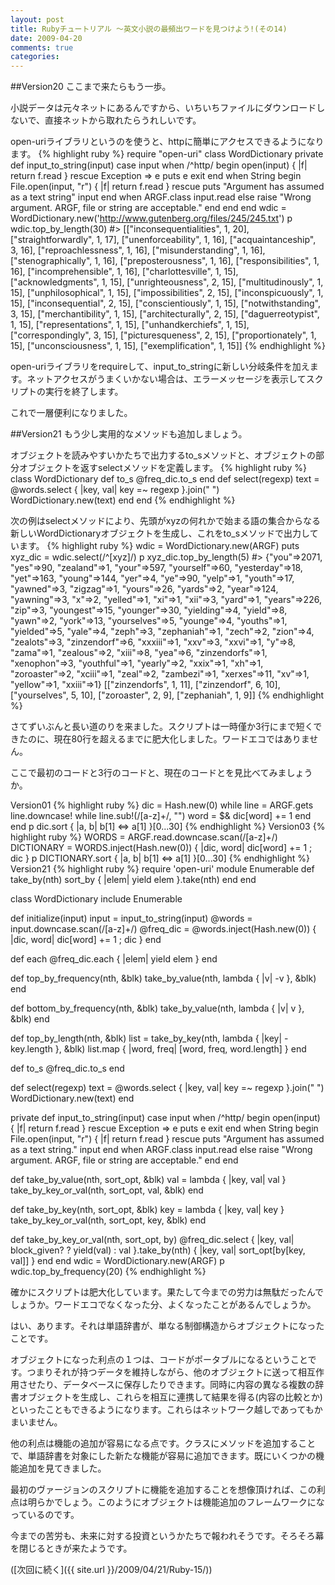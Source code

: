 ```yaml
---
layout: post
title: Rubyチュートリアル ～英文小説の最頻出ワードを見つけよう!(その14)
date: 2009-04-20
comments: true
categories:
---
```



##Version20
ここまで来たらもう一歩。

小説データは元々ネットにあるんですから、いちいちファイルにダウンロードしないで、直接ネットから取れたらうれしいです。

open-uriライブラリというのを使うと、httpに簡単にアクセスできるようになります。
{% highlight ruby %}
  require "open-uri"
  class WordDictionary
	private
    def input_to_string(input)
     case input
     when /^http/
       begin
         open(input) { |f| return f.read }
       rescue Exception => e
         puts e
         exit
       end
     when String
       begin
         File.open(input, "r") { |f| return f.read }
       rescue
         puts "Argument has assumed as a text string" 
         input
       end
     when ARGF.class
       input.read
     else
       raise "Wrong argument. ARGF, file or string are acceptable."
     end
    end
  end
  wdic = WordDictionary.new('http://www.gutenberg.org/files/245/245.txt')
  p wdic.top_by_length(30)
#> [["inconsequentialities", 1, 20], ["straightforwardly", 1, 17], ["unenforceability", 1, 16], ["acquaintanceship", 3, 16], ["reproachlessness", 1, 16], ["misunderstanding", 1, 16], ["stenographically", 1, 16], ["preposterousness", 1, 16], ["responsibilities", 1, 16], ["incomprehensible", 1, 16], ["charlottesville", 1, 15], ["acknowledgments", 1, 15], ["unrighteousness", 2, 15], ["multitudinously", 1, 15], ["unphilosophical", 1, 15], ["impossibilities", 2, 15], ["inconspicuously", 1, 15], ["inconsequential", 2, 15], ["conscientiously", 1, 15], ["notwithstanding", 3, 15], ["merchantibility", 1, 15], ["architecturally", 2, 15], ["daguerreotypist", 1, 15], ["representations", 1, 15], ["unhandkerchiefs", 1, 15], ["correspondingly", 3, 15], ["picturesqueness", 2, 15], ["proportionately", 1, 15], ["unconsciousness", 1, 15], ["exemplification", 1, 15]]
{% endhighlight %}

open-uriライブラリをrequireして、input_to_stringに新しい分岐条件を加えます。ネットアクセスがうまくいかない場合は、エラーメッセージを表示してスクリプトの実行を終了します。

これで一層便利になりました。

##Version21
もう少し実用的なメソッドも追加しましょう。

オブジェクトを読みやすいかたちで出力するto_sメソッドと、オブジェクトの部分オブジェクトを返すselectメソッドを定義します。
{% highlight ruby %}
 class WordDictionary
   def to_s
     @freq_dic.to_s
   end
   def select(regexp)
     text = @words.select { |key, val| key =~ regexp }.join(" ")
     WordDictionary.new(text)
   end
 end
{% endhighlight %}

次の例はselectメソッドにより、先頭がxyzの何れかで始まる語の集合からなる新しいWordDictionaryオブジェクトを生成し、これをto_sメソッドで出力しています。
{% highlight ruby %}
 wdic = WordDictionary.new(ARGF)
 puts xyz_dic = wdic.select(/^[xyz]/)
 p xyz_dic.top_by_length(5)
#> {"you"=>2071, "yes"=>90, "zealand"=>1, "your"=>597, "yourself"=>60, "yesterday"=>18, "yet"=>163, "young"=>144, "yer"=>4, "ye"=>90, "yelp"=>1, "youth"=>17, "yawned"=>3, "zigzag"=>1, "yours"=>26, "yards"=>2, "year"=>124, "yawning"=>3, "x"=>2, "yelled"=>1, "xi"=>1, "xii"=>3, "yard"=>1, "years"=>226, "zip"=>3, "youngest"=>15, "younger"=>30, "yielding"=>4, "yield"=>8, "yawn"=>2, "york"=>13, "yourselves"=>5, "younge"=>4, "youths"=>1, "yielded"=>5, "yale"=>4, "zeph"=>3, "zephaniah"=>1, "zech"=>2, "zion"=>4, "zealots"=>3, "zinzendorf"=>6, "xxxiii"=>1, "xxv"=>3, "xxvi"=>1, "y"=>8, "zama"=>1, "zealous"=>2, "xiii"=>8, "yea"=>6, "zinzendorfs"=>1, "xenophon"=>3, "youthful"=>1, "yearly"=>2, "xxix"=>1, "xh"=>1, "zoroaster"=>2, "xciii"=>1, "zeal"=>2, "zambezi"=>1, "xerxes"=>11, "xv"=>1, "yellow"=>1, "xxiii"=>1}
[["zinzendorfs", 1, 11], ["zinzendorf", 6, 10], ["yourselves", 5, 10], ["zoroaster", 2, 9], ["zephaniah", 1, 9]]
{% endhighlight %}

さてずいぶんと長い道のりを来ました。スクリプトは一時僅か3行にまで短くできたのに、現在80行を超えるまでに肥大化しました。ワードエコではありません。

ここで最初のコードと3行のコードと、現在のコードとを見比べてみましょうか。

Version01
{% highlight ruby %}
 dic = Hash.new(0)
 while line = ARGF.gets
   line.downcase!
   while line.sub!(/[a-z]+/, "")
     word = $&
     dic[word] += 1
   end
 end
 p dic.sort { |a, b| b[1] <=> a[1] }[0...30]
{% endhighlight %}
Version03
{% highlight ruby %}
 WORDS = ARGF.read.downcase.scan(/[a-z]+/)
 DICTIONARY = WORDS.inject(Hash.new(0)) { |dic, word| dic[word] += 1 ; dic }
 p DICTIONARY.sort { |a, b| b[1] <=> a[1] }[0...30]
{% endhighlight %}
Version21
{% highlight ruby %}
 require 'open-uri'
 module Enumerable
   def take_by(nth)
     sort_by { |elem| yield elem }.take(nth)
   end
 end
 
 class WordDictionary
   include Enumerable
 
   def initialize(input)
     input = input_to_string(input)
     @words = input.downcase.scan(/[a-z]+/)
     @freq_dic = @words.inject(Hash.new(0)) { |dic, word| dic[word] += 1 ; dic }
   end
 
   def each
     @freq_dic.each { |elem| yield elem }
   end
 
   def top_by_frequency(nth, &blk)
     take_by_value(nth, lambda { |v| -v }, &blk)
   end
 
   def bottom_by_frequency(nth, &blk)
     take_by_value(nth, lambda { |v| v }, &blk)
   end
 
   def top_by_length(nth, &blk)
     list = take_by_key(nth, lambda { |key| -key.length }, &blk)
     list.map { |word, freq| [word, freq, word.length] }
   end
 
   def to_s
     @freq_dic.to_s
   end
 
   def select(regexp)
     text = @words.select { |key, val| key =~ regexp }.join(" ")
     WordDictionary.new(text)
   end
 
   private
  def input_to_string(input)
   case input
   when /^http/
     begin
       open(input) { |f| return f.read }
     rescue Exception => e
       puts e
       exit
     end
   when String
     begin
       File.open(input, "r") { |f| return f.read }
     rescue
       puts "Argument has assumed as a text string." 
       input
     end
   when ARGF.class
     input.read
   else
     raise "Wrong argument. ARGF, file or string are acceptable."
   end
  end
 
   def take_by_value(nth, sort_opt, &blk)
     val = lambda { |key, val| val }
     take_by_key_or_val(nth, sort_opt, val, &blk)
   end
 
   def take_by_key(nth, sort_opt, &blk)
     key = lambda { |key, val| key }
     take_by_key_or_val(nth, sort_opt, key, &blk)
   end
 
   def take_by_key_or_val(nth, sort_opt, by)
     @freq_dic.select { |key, val| block_given? ? yield(val) : val }.take_by(nth) { |key, val| sort_opt[by[key, val]] }
   end
 end
 wdic = WordDictionary.new(ARGF)
 p wdic.top_by_frequency(20)
{% endhighlight %}

確かにスクリプトは肥大化しています。果たして今までの労力は無駄だったんでしょうか。ワードエコでなくなった分、よくなったことがあるんでしょうか。

はい、あります。それは単語辞書が、単なる制御構造からオブジェクトになったことです。

オブジェクトになった利点の１つは、コードがポータブルになるということです。つまりそれが持つデータを維持しながら、他のオブジェクトに送って相互作用させたり、データベースに保存したりできます。同時に内容の異なる複数の辞書オブジェクトを生成し、これらを相互に連携して結果を得る(内容の比較とか)といったこともできるようになります。これらはネットワーク越しであってもかまいません。

他の利点は機能の追加が容易になる点です。クラスにメソッドを追加することで、単語辞書を対象にした新たな機能が容易に追加できます。既にいくつかの機能追加を見てきました。

最初のヴァージョンのスクリプトに機能を追加することを想像頂ければ、この利点は明らかでしょう。このようにオブジェクトは機能追加のフレームワークになっているのです。

今までの苦労も、未来に対する投資というかたちで報われそうです。そろそろ幕を閉じるときが来たようです。

([次回に続く]({{ site.url }}/2009/04/21/Ruby-15/))

